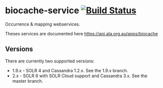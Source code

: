 biocache-service [![Build Status](https://travis-ci.org/nbnuk/biocache-service.svg?branch=master)](http://travis-ci.org/nbnuk/biocache-service)
================

Occurrence &amp; mapping webservices.

Theses services are documented here https://api.ala.org.au/apps/biocache

## Versions

There are currently two supported versions:

* 1.9.x  - SOLR 4 and Cassandra 1.2.x. See the 1.9.x branch.
* 2.x - SOLR 6 with SOLR Cloud support and Cassandra 3.x. See the master branch.
